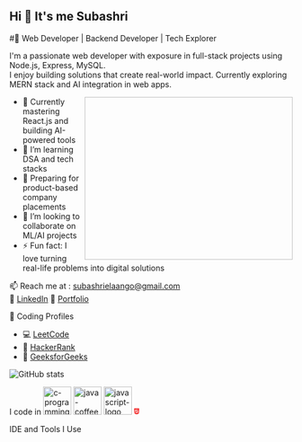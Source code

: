 ## Hi 👋 It's me Subashri

#🚀 Web Developer | Backend Developer | Tech Explorer 

I'm a passionate web developer with exposure in full-stack projects using Node.js, Express, MySQL.  
I enjoy building solutions that create real-world impact. Currently exploring MERN stack and AI integration in web apps.

<img align="right" width="370" height="290" src=" ">

- 🎯 Currently mastering React.js and building AI-powered tools  
- 🌱 I’m learning DSA and tech stacks  
- 📘 Preparing for product-based company placements  
- 👯 I’m looking to collaborate on ML/AI projects  
- ⚡ Fun fact: I love turning real-life problems into digital solutions  

📫 Reach me at : subashrielaango@gmail.com 
  <br/>
  🔗 [LinkedIn](https://linkedin.com/in/yourprofile)
  🔗 [Portfolio](https://yourportfolio.com)

🧠 Coding Profiles
  - 💻 [LeetCode](https://leetcode.com/your-username)
  - 🏅 [HackerRank](https://www.hackerrank.com/your-username)
  - 📘 [GeeksforGeeks](https://auth.geeksforgeeks.org/user/your-username)

  ![GitHub stats](https://githubreadmestats.vercel.app/apiusername=yourusername&show_icons=true&theme=default)

I code in 
<img width="50" height="50" src="https://img.icons8.com/color/48/c-programming.png" alt="c-programming"/>
<img width="50" height="50" src="https://img.icons8.com/color/48/java-coffee-cup-logo--v1.png" alt="java-coffee-cup-logo--v1"/>
<img width="50" height="50" src="https://img.icons8.com/ios-filled/50/javascript-logo.png" alt="javascript-logo"/>
<svg xmlns="http://www.w3.org/2000/svg" height="12" width="9" viewBox="0 0 384 512"><path fill="#f21818" d="M0 32l34.9 395.8L191.5 480l157.6-52.2L384 32H0zm308.2 127.9H124.4l4.1 49.4h175.6l-13.6 148.4-97.9 27v.3h-1.1l-98.7-27.3-6-75.8h47.7L138 320l53.5 14.5 53.7-14.5 6-62.2H84.3L71.5 112.2h241.1l-4.4 47.7z"/></svg>


IDE and Tools I Use

